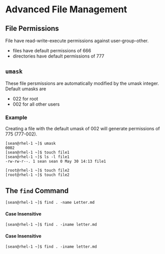 # Advanced File Management
## File Permissions
File have read-write-execute permissions against user-group-other.
* files have default permissions of 666
* directories have default permissions of 777

## `umask`
These file persmissions are automatically modified by the umask integer.  Default umasks are
* 022 for root 
* 002 for all other users 
### Example
Creating a file with the default umask of 002 will generate permissions of 775 (777-002).
```
[sean@rhel-1 ~]$ umask 
0002
[sean@rhel-1 ~]$ touch file1
[sean@rhel-1 ~]$ ls -l file1
-rw-rw-r--. 1 sean sean 0 May 30 14:13 file1

[root@rhel-1 ~]$ touch file2
[root@rhel-1 ~]$ touch file2

```

## The `find` Command
```
[sean@rhel-1 ~]$ find . -name Letter.md
```

#### Case Insensitive
```
[sean@rhel-1 ~]$ find . -iname letter.md
```

#### Case Insensitive
```
[sean@rhel-1 ~]$ find . -iname letter.md
```

